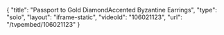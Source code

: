 {
    "title": "Passport to Gold DiamondAccented Byzantine Earrings",
    "type": "solo",
    "layout": "iframe-static",
    "videoId": "106021123",
    "url": "\/tvpembed\/106021123"
}